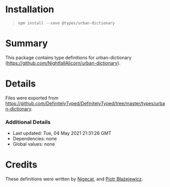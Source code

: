 # Installation
> `npm install --save @types/urban-dictionary`

# Summary
This package contains type definitions for urban-dictionary (https://github.com/NightfallAlicorn/urban-dictionary).

# Details
Files were exported from https://github.com/DefinitelyTyped/DefinitelyTyped/tree/master/types/urban-dictionary.

### Additional Details
 * Last updated: Tue, 04 May 2021 21:31:26 GMT
 * Dependencies: none
 * Global values: none

# Credits
These definitions were written by [Nigecat](https://github.com/Nigecat), and [Piotr Błażejewicz](https://github.com/peterblazejewicz).
